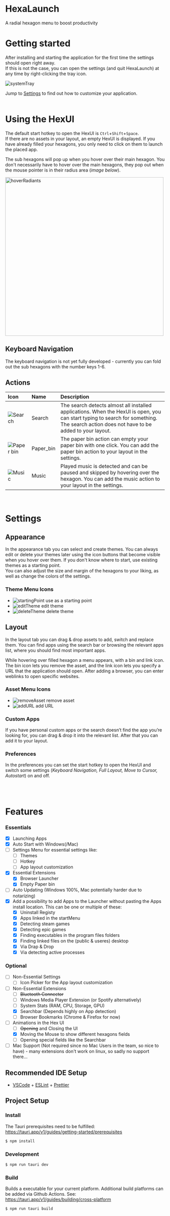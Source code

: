 # HexaLaunch

A radial hexagon menu to boost productivity

# Getting started

After installing and starting the application for the first time the settings should open right away.  
If this is not the case, you can open the settings (and quit HexaLaunch) at any time by right-clicking the tray icon. 

![systemTray](img/systemTray2.PNG)

Jump to [Settings](#settings) to find out how to customize your application.  
<br>

# Using the HexUI

The default start hotkey to open the HexUI is `Ctrl`+`Shift`+`Space`.  
If there are no assets in your layout, an empty HexUI is displayed. If you have already filled your hexagons, you only need to click on them to launch the placed app.

The sub hexagons will pop up when you hover over their main hexagon. You don't necessarily have to hover over the main hexagons, they pop out when the mouse pointer is in their radius area (*image below*).

<!-- ![hoverRadiants](img/hoverRadiants.svg)  -->

<img src="img/hoverRadiants.png" alt="hoverRadiants" width="500px"/>  

## Keyboard Navigation
The keyboard navigation is not yet fully developed - currently you can fold out the sub hexagons with the number keys 1-6.   

## Actions

|  Icon 	|   Name	|Description   	|  
|:---	|:---	|:---	|	
| ![Search](img/search.svg) 	|  Search 	| The search detects almost all installed applications. When the HexUI is open, you can start typing to search for something. The search action does not have to be added to your layout.  	|   	
| ![Paper bin](img/paperBin.svg)  	| Paper_bin  	| The paper bin action can empty your paper bin with one click. You can add the paper bin action to your layout in the settings.   	|   	
| ![Music](img/music.svg)  	| Music  	| Played music is detected and can be paused and skipped by hovering over the hexagon. You can add the music action to your layout in the settings. 	|  
<br>

# Settings

## Appearance

In the appearance tab you can select and create themes. You can always edit or delete your themes later using the icon buttons that become visible when you hover over them. If you don't know where to start, use existing themes as a starting point.  
You can also adjust the size and margin of the hexagons to your liking, as well as change the colors of the settings.

### Theme Menu Icons
- ![startingPoint](img/plus.svg) use as a starting point
- ![editTheme](img/pen.svg) edit theme
- ![deleteTheme](img/deleteTheme.svg) delete theme  

## Layout

In the layout tab you can drag & drop assets to add, switch and replace them. You can find apps using the search bar or browsing the relevant apps list, where you should find most important apps.

While hovering over filled hexagon a menu appears, with a bin and link icon. The bin icon lets you remove the asset, and the link icon lets you specify a URL that the application should open. After adding a browser, you can enter weblinks to open specific websites.

### Asset Menu Icons
- ![removeAsset](img/deleteTheme.svg) remove asset
- ![addURL](img/link.svg) add URL

### Custom Apps

If you have personal custom apps or the search doesn’t find the app you’re looking for, you can drag & drop it into the relevant list. After that you can add it to your layout. 
<!-- It doesn't necesarily have to be an .exe, any file or folder should work. -->

### Preferences

In the preferences you can set the start hotkey to open the HexUI and switch some settings (*Keyboard Navigation, Full Layout, Move to Cursor, Autostart*) on and off.

<br><br>

# Features

### Essentials

- [x] Launching Apps
- [x] Auto Start with Windows(/Mac)
- [ ] Settings Menu for essential settings like:
  - [ ] Themes
  - [ ] Hotkey
  - [ ] App layout customization
- [x] Essential Extensions
  - [x] Browser Launcher
  - [x] Empty Paper bin
- [ ] Auto Updating (Windows 100%, Mac potentially harder due to notarizing)
- [x] Add a possibility to add Apps to the Launcher without pasting the Apps install location. This can be one or multiple of these:
  - [x] Uninstall Registy
  - [x] Apps linked in the startMenu
  - [x] Detecting steam games
  - [x] Detecting epic games
  - [x] Finding executables in the program files folders
  - [x] Finding linked files on the (public & useres) desktop
  - [x] Via Drap & Drop
  - [x] Via detecting active processes

### Optional

- [ ] Non-Essential Settings
  - [ ] Icon Picker for the App layout customization
- [ ] Non-Essential Extensions
  - [ ] ~~Bluetooth Connector~~
  - [ ] Windows Media Player Extension (or Spotify alternatively)
  - [ ] System Stats (RAM, CPU, Storage, GPU)
  - [x] Searchbar (Depends highly on App detection)
  - [ ] Browser Bookmarks (Chrome & Firefox for now)
- [ ] Animations in the Hex UI
  - [ ] ~~Opening~~ and Closing the UI
  - [x] Moving the Mouse to show different hexagons fields
  - [ ] Opening special fields like the Searchbar
- [ ] Mac Support (Not required since no Mac Users in the team, so nice to have) - many extensions don't work on linux, so sadly no support there...

## Recommended IDE Setup

- [VSCode](https://code.visualstudio.com/) + [ESLint](https://marketplace.visualstudio.com/items?itemName=dbaeumer.vscode-eslint) + [Prettier](https://marketplace.visualstudio.com/items?itemName=esbenp.prettier-vscode)

## Project Setup

### Install

The Tauri prerequisites need to be fulfilled: https://tauri.app/v1/guides/getting-started/prerequisites

```bash
$ npm install
```

### Development

```bash
$ npm run tauri dev
```

### Build

Builds a executable for your current platform. Additional build platforms can be added via Github Actions. See: https://tauri.app/v1/guides/building/cross-platform

```bash
$ npm run tauri build
```
